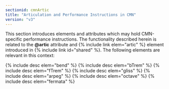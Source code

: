 ```yaml
---
sectionid: cmnArtic
title: "Articulation and Performance Instructions in CMN"
version: "v3"
---
```


This section introduces elements and attributes which may hold CMN-specific performance instructions. The functionality described herein is related to the **@artic** attribute and {% include link elem="artic" %} element introduced in {% include link id="shared" %}. The following elements are relevant in this context:

  
{% include desc elem="bend" %} 
{% include desc elem="bTrem" %} 
{% include desc elem="fTrem" %} 
{% include desc elem="gliss" %} 
{% include desc elem="arpeg" %} 
{% include desc elem="octave" %} 
{% include desc elem="fermata" %} 
 
